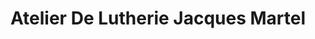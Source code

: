 ---
title: "Atelier De Lutherie Jacques Martel"
url: /trois-rivieres/atelier-de-lutherie-jacques-martel/
shop: Instrumente
---